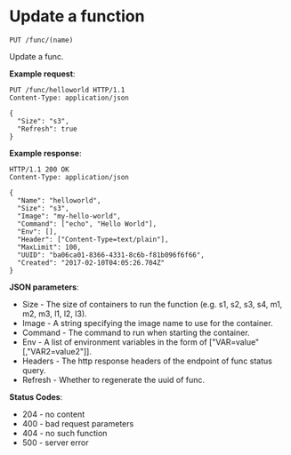 # Update a function

`PUT /func/(name)`

Update a func.

**Example request**:

```
PUT /func/helloworld HTTP/1.1
Content-Type: application/json

{
  "Size": "s3",
  "Refresh": true
}
```

**Example response**:

```
HTTP/1.1 200 OK
Content-Type: application/json

{
  "Name": "helloworld",
  "Size": "s3",
  "Image": "my-hello-world",
  "Command": ["echo", "Hello World"],
  "Env": [],
  "Header": ["Content-Type=text/plain"],
  "MaxLimit": 100,
  "UUID": "ba06ca01-8366-4331-8c6b-f81b096f6f66",
  "Created": "2017-02-10T04:05:26.704Z"
}
```

**JSON parameters**:

* Size - The size of containers to run the function (e.g. s1, s2, s3, s4, m1, m2, m3, l1, l2, l3).
* Image - A string specifying the image name to use for the container.
* Command - The command to run when starting the container.
* Env - A list of environment variables in the form of ["VAR=value"[,"VAR2=value2"]].
* Headers - The http response headers of the endpoint of func status query.
* Refresh - Whether to regenerate the uuid of func.

**Status Codes**:

* 204 - no content
* 400 - bad request parameters
* 404 - no such function
* 500 - server error

